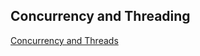 
## Concurrency and Threading

[Concurrency and Threads](https://github.com/JoJoDevAdventure/Swift-Interview/blob/main/Concurrency%20and%20Threading/Cheat%20Sheet/What%20is%20concurrency.md)
